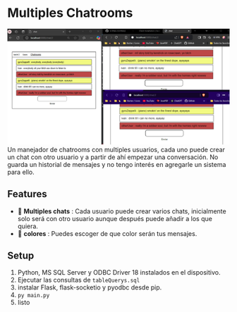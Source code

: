 # Multiples Chatrooms
![image](/doc_img/chatCap2.PNG)
Un manejador de chatrooms con multiples usuarios, cada uno puede crear un chat con otro usuario y a partir de ahí empezar una conversación. No guarda un historial de mensajes y no tengo interés en agregarle un sistema para ello.
## Features
- 👥 **Multiples chats** : Cada usuario puede crear varios chats, inicialmente solo será con otro usuario aunque después puede añadir a los que quiera.
- 🎨 **colores** : Puedes escoger de que color serán tus mensajes.
## Setup
1. Python, MS SQL Server y ODBC Driver 18 instalados en el dispositivo.
2. Ejecutar las consultas de ```tableQuerys.sql```
3. instalar Flask, flask-socketio y pyodbc desde pip.
4. ```py main.py```
5. listo

